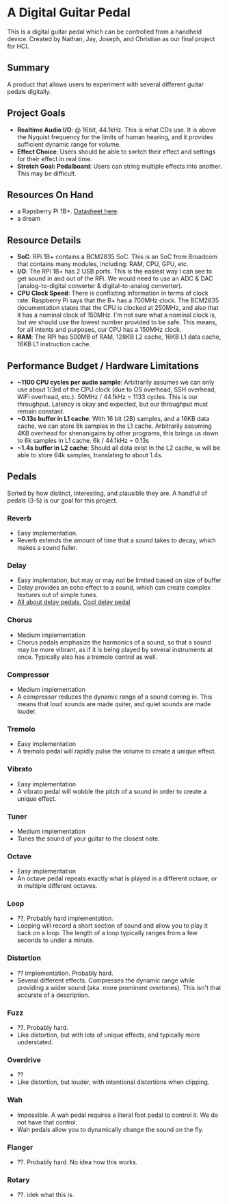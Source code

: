# A Digital Guitar Pedal
This is a digital guitar pedal which can be controlled from a handheld device. Created by Nathan, Jay, Joseph, and Christian as our final project for HCI.

## Summary
A product that allows users to experiment with several different guitar pedals digitally.

## Project Goals
- **Realtime Audio I/O**: @ 16bit, 44.1kHz. This is what CDs use. It is above the Nyquist frequency for the limits of human hearing, and it provides sufficient dynamic range for volume.
- **Effect Choice**: Users should be able to switch their effect and settings for their effect in real time.
- **Stretch Goal: Pedalboard**: Users can string multiple effects into another. This may be difficult.

## Resources On Hand
- a Rapsberry Pi 1B+. [Datasheet here](https://www.raspberrypi.com/documentation/computers/processors.html).
- a dream

## Resource Details
- **SoC**: RPi 1B+ contains a BCM2835 SoC. This is an SoC from Broadcom that contains many modules, including: RAM, CPU, GPU, etc.
- **I/O**: The RPi 1B+ has 2 USB ports. This is the easiest way I can see to get sound in and out of the RPi. We would need to use an ADC & DAC (analog-to-digital converter & digital-to-analog converter).
- **CPU Clock Speed**: There is conflicting information in terms of clock rate. Raspberry Pi says that the B+ has a 700MHz clock. The BCM2835 documentation states that the CPU is clocked at 250MHz, and also that it has a nominal clock of 150MHz. I'm not sure what a nominal clock is, but we should use the lowest number provided to be safe. This means, for all intents and purposes, our CPU has a 150MHz clock.
- **RAM**: The RPi has 500MB of RAM, 128KB L2 cache, 16KB L1 data cache, 16KB L1 instruction cache.

## Performance Budget / Hardware Limitations
- **~1100 CPU cycles per audio sample**: Arbitrarily assumes we can only use about 1/3rd of the CPU clock (due to OS overhead, SSH overhead, WiFi overhead, etc.). 50MHz / 44.1kHz = 1133 cycles. This is our throughput. Latency is okay and expected, but our throughput must remain constant.
- **~0.13s buffer in L1 cache**: With 16 bit (2B) samples, and a 16KB data cache, we can store 8k samples in the L1 cache. Arbitrarily assuming 4KB overhead for shenanigains by other programs, this brings us down to 6k samples in L1 cache. 6k / 44.1kHz = 0.13s
- **~1.4s buffer in L2 cache**: Should all data exist in the L2 cache, w will be able to store 64k samples, translating to about 1.4s.

## Pedals
Sorted by how distinct, interesting, and plausible they are. A handful of pedals (3-5) is our goal for this project.

### Reverb
- Easy implementation.
- Reverb extends the amount of time that a sound takes to decay, which makes a sound fuller.

### Delay
- Easy implentation, but may or may not be limited based on size of buffer
- Delay provides an echo effect to a sound, which can create complex textures out of simple tunes.
- [All about delay pedals](https://articles.boss.info/the-complete-guide-to-delay-pedals/), [Cool delay pedal](https://articles.boss.info/the-complete-guide-to-delay-pedals/)

### Chorus
- Medium implementation
- Chorus pedals emphasize the harmonics of a sound, so that a sound may be more vibrant, as if it is being played by several instruments at once. Typically also has a tremolo control as well.

### Compressor
- Medium implementation
- A compressor reduces the dynamic range of a sound coming in. This means that loud sounds are made quiter, and quiet sounds are made louder.

### Tremolo
- Easy implementation
- A tremolo pedal will rapidly pulse the volume to create a unique effect.

### Vibrato
- Easy implementation
- A vibrato pedal will wobble the pitch of a sound in order to create a unique effect.

### Tuner
- Medium implementation
- Tunes the sound of your guitar to the closest note.

### Octave
- Easy implementation
- An octave pedal repeats exactly what is played in a different octave, or in multiple different octaves.

### Loop
- ??. Probably hard implementation.
- Looping will record a short section of sound and allow you to play it back on a loop. The length of a loop typically ranges from a few seconds to under a minute.

### Distortion
- ?? implementation. Probably hard. 
- Several different effects. Compresses the dynamic range while providing a wider sound (aka. more prominent overtones). This isn't that accurate of a description.

### Fuzz 
- ??. Probably hard. 
- Like distortion, but with lots of unique effects, and typically more understated.


### Overdrive
- ??
- Like distortion, but louder, with intentional distortions when clipping.


### Wah
- Impossible. A wah pedal requires a literal foot pedal to control it. We do not have that control.
- Wah pedals allow you to dynamically change the sound on the fly.

### Flanger
- ??. Probably hard. No idea how this works.

### Rotary
- ??. idek what this is.